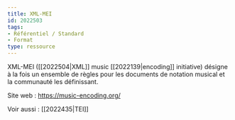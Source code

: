 ```yaml
---
title: XML-MEI
id: 2022503
tags:
- Référentiel / Standard
- Format
type: ressource
---
```


XML-MEI ([[2022504|XML]] music [[2022139|encoding]] initiative) désigne à la fois un ensemble de règles pour les documents de notation musical et la communauté les définissant.

Site web : <https://music-encoding.org/>

Voir aussi : [[2022435|TEI]]

